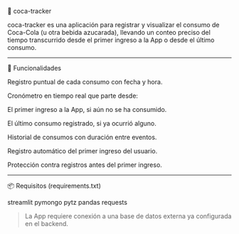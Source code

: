 🥤 coca-tracker

coca-tracker es una aplicación para registrar y visualizar el consumo de Coca-Cola (u otra bebida azucarada), llevando un conteo preciso del tiempo transcurrido desde el primer ingreso a la App o desde el último consumo.


---

🚀 Funcionalidades

Registro puntual de cada consumo con fecha y hora.

Cronómetro en tiempo real que parte desde:

El primer ingreso a la App, si aún no se ha consumido.

El último consumo registrado, si ya ocurrió alguno.


Historial de consumos con duración entre eventos.

Registro automático del primer ingreso del usuario.

Protección contra registros antes del primer ingreso.



---

📦 Requisitos (requirements.txt)

streamlit
pymongo
pytz
pandas
requests

> La App requiere conexión a una base de datos externa ya configurada en el backend.
